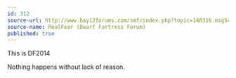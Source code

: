 ```yaml
---
id: 312
source-url: http://www.bay12forums.com/smf/index.php?topic=140316.msg5460918#msg5460918
source-name: RealFear (Dwarf Fortress Forum)
published: true
---
```

 This is DF2014

 Nothing happens without lack of reason.
